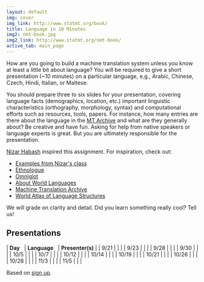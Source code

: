 ```yaml
---
layout: default
img: cover
img_link: http://www.statmt.org/book/
title: Language in 10 Minutes
img2: nmt-book.jpg
img2_link: http://www.statmt.org/nmt-book/
active_tab: main_page 
---
```


How are you going to build a machine translation system unless you know at
least a little bit about language? You will be required to give 
a short presentation (~10 minutes) on a particular language, 
e.g., Arabic, Chinese, Czech, Hindi, Italian, or Maltese.

You should prepare three to six slides for your presentation, covering
language facts (demographics, location, etc.) important linguistic 
characteristics (orthography, morphology, syntax) and computational efforts 
such as resources, tools, papers. For instance,  how many entries are there
about the language in the [MT Archive](http://www.mt-archive.info/) 
and what are they generally about? Be creative and have fun. 
Asking for help from native speakers or language experts is great.
But you are ultimately responsible for the presentation.

[Nizar Habash](http://www.nizarhabash.com/) inspired this assignment.
For inspiration, check out:

* [Examples from Nizar's class](https://sites.google.com/site/comse6998machinetranslation/language-in-10-minutes)
* [Ethnologue](http://www.ethnologue.com/)
* [Omniglot](http://www.omniglot.com/)
* [About World Languages](http://www.aboutworldlanguages.com/)
* [Machine Translation Archive](http://www.mt-archive.info/)
* [World Atlas of Language Structures](http://wals.info/)

We will grade on clarity and detail. Did you learn 
something really cool? Tell us!

Presentations
-------------

| **Day**&nbsp;&nbsp; | **Language**&nbsp;&nbsp; | **Presenter(s)** |
| 9/21  | | | 
| 9/23  | | | 
| 9/28  | | | 
| 9/30  | | | 
| 10/5  | | | 
| 10/7  | | | 
| 10/12 | | | 
| 10/14 | | | 
| 10/19 | | | 
| 10/21 | | | 
| 10/26 | | | 
| 10/28 | | | 
| 11/3  | | | 
| 11/5  | | | 

Based on [sign up](https://docs.google.com/document/d/1FkkhtPAwUXGvmdigfIZvUmH2IUyWgI9cnt8gu9A2rhE/edit?usp=sharing).



